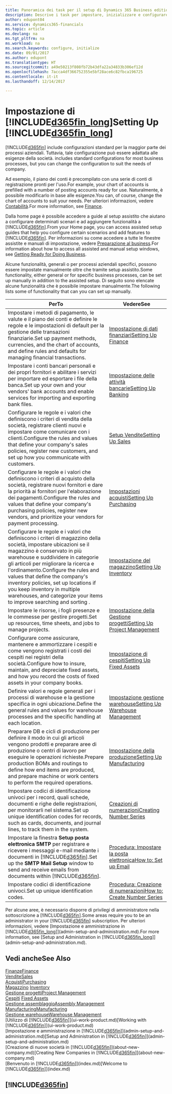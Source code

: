 ```yaml
---
title: Panoramica dei task per il setup di Dynamics 365 Business edition | Documenti Microsoft
description: Descrive i task per impostare, inizializzare e configurare Dynamics 365 Business edition in base alle esigenze.
author: edupont04
ms.service: dynamics365-financials
ms.topic: article
ms.devlang: na
ms.tgt_pltfrm: na
ms.workload: na
ms.search.keywords: configure, initialize
ms.date: 09/01/2017
ms.author: edupont
ms.translationtype: HT
ms.sourcegitcommit: a49e50213f808fb72b43dfa22a34833b306ef12d
ms.openlocfilehash: 7acca4df366752355e5bf28ace6c82fbca196725
ms.contentlocale: it-it
ms.lasthandoff: 12/14/2017

---
```

# <a name="setting-up-included365finlongincludesd365finlongmdmd"></a><span data-ttu-id="73e0b-103">Impostazione di [!INCLUDE[d365fin_long](includes/d365fin_long_md.md)]</span><span class="sxs-lookup"><span data-stu-id="73e0b-103">Setting Up [!INCLUDE[d365fin_long](includes/d365fin_long_md.md)]</span></span>
[!INCLUDE[d365fin](includes/d365fin_md.md)]<span data-ttu-id="73e0b-104"> include configurazioni standard per la maggior parte dei processi aziendali. Tuttavia, tale configurazione può essere adattata alle esigenze della società.</span><span class="sxs-lookup"><span data-stu-id="73e0b-104"> includes standard configurations for most business processes, but you can change the configuration to suit the needs of company.</span></span>

<span data-ttu-id="73e0b-105">Ad esempio, il piano dei conti è precompilato con una serie di conti di registrazione pronti per l'uso.</span><span class="sxs-lookup"><span data-stu-id="73e0b-105">For example, your chart of accounts is prefilled with a number of posting accounts ready for use.</span></span> <span data-ttu-id="73e0b-106">Naturalmente, è possibile modificarlo in base alle esigenze.</span><span class="sxs-lookup"><span data-stu-id="73e0b-106">You can, of course, change the chart of accounts to suit your needs.</span></span> <span data-ttu-id="73e0b-107">Per ulteriori informazioni, vedere [Contabilità](finance.md).</span><span class="sxs-lookup"><span data-stu-id="73e0b-107">For more information, see [Finance](finance.md).</span></span>

<span data-ttu-id="73e0b-108">Dalla home page è possibile accedere a guide al setup assistito che aiutano a configurare determinati scenari e ad aggiungere funzionalità a [!INCLUDE[d365fin](includes/d365fin_md.md)].</span><span class="sxs-lookup"><span data-stu-id="73e0b-108">From your Home page, you can access assisted setup guides that help you configure certain scenarios and add features to [!INCLUDE[d365fin](includes/d365fin_md.md)].</span></span> <span data-ttu-id="73e0b-109">Per informazioni su come accedere a tutte le finestre assistite e manuali di impostazione, vedere [Preparazione al business](ui-get-ready-business.md).</span><span class="sxs-lookup"><span data-stu-id="73e0b-109">For information about how to access all assisted and manual setup windows, see [Getting Ready for Doing Business](ui-get-ready-business.md).</span></span>

<span data-ttu-id="73e0b-110">Alcune funzionalità, generali o per processi aziendali specifici, possono essere impostate manualmente oltre che tramite setup assistito.</span><span class="sxs-lookup"><span data-stu-id="73e0b-110">Some functionality, either general or for specific business processes, can be set up manually in addition to the assisted setup.</span></span> <span data-ttu-id="73e0b-111">Di seguito sono elencate alcune funzionalità che è possibile impostare manualmente.</span><span class="sxs-lookup"><span data-stu-id="73e0b-111">The following lists some of functionality that can you can set up manually.</span></span>

| <span data-ttu-id="73e0b-112">Per</span><span class="sxs-lookup"><span data-stu-id="73e0b-112">To</span></span> | <span data-ttu-id="73e0b-113">Vedere</span><span class="sxs-lookup"><span data-stu-id="73e0b-113">See</span></span> |
| --- | --- |
| <span data-ttu-id="73e0b-114">Impostare i metodi di pagamento, le valute e il piano dei conti e definire le regole e le impostazioni di default per la gestione delle transazioni finanziarie.</span><span class="sxs-lookup"><span data-stu-id="73e0b-114">Set up payment methods, currencies, and the chart of accounts, and define rules and defaults for managing financial transactions.</span></span> |[<span data-ttu-id="73e0b-115">Impostazione di dati finanziari</span><span class="sxs-lookup"><span data-stu-id="73e0b-115">Setting Up Finance</span></span>](finance-setup-finance.md) |
| <span data-ttu-id="73e0b-116">Impostare i conti bancari personali e dei propri fornitori e abilitare i servizi per importare ed esportare i file della banca.</span><span class="sxs-lookup"><span data-stu-id="73e0b-116">Set up your own and your vendors' bank accounts and enable services for importing and exporting bank files.</span></span> |[<span data-ttu-id="73e0b-117">Impostazione delle attività bancarie</span><span class="sxs-lookup"><span data-stu-id="73e0b-117">Setting Up Banking</span></span>](bank-setup-banking.md) |
| <span data-ttu-id="73e0b-118">Configurare le regole e i valori che definiscono i criteri di vendita della società, registrare clienti nuovi e impostare come comunicare con i clienti.</span><span class="sxs-lookup"><span data-stu-id="73e0b-118">Configure the rules and values that define your company's sales policies, register new customers, and set up how you communicate with customers.</span></span> |[<span data-ttu-id="73e0b-119">Setup Vendite</span><span class="sxs-lookup"><span data-stu-id="73e0b-119">Setting Up Sales</span></span>](sales-setup-sales.md) |
| <span data-ttu-id="73e0b-120">Configurare le regole e i valori che definiscono i criteri di acquisto della società, registrare nuovi fornitori e dare la priorità ai fornitori per l'elaborazione dei pagamenti.</span><span class="sxs-lookup"><span data-stu-id="73e0b-120">Configure the rules and values that define your company's purchasing policies, register new vendors, and prioritize your vendors for payment processing.</span></span> |[<span data-ttu-id="73e0b-121">Impostazioni acquisti</span><span class="sxs-lookup"><span data-stu-id="73e0b-121">Setting Up Purchasing</span></span>](purchasing-setup-purchasing.md) |
| <span data-ttu-id="73e0b-122">Configurare le regole e i valori che definiscono i criteri di magazzino della società, impostare ubicazioni se il magazzino è conservato in più warehouse e suddividere in categorie gli articoli per migliorare la ricerca e l'ordinamento.</span><span class="sxs-lookup"><span data-stu-id="73e0b-122">Configure the rules and values that define the company's inventory policies, set up locations if you keep inventory in multiple warehouses, and categorize your items to improve searching and sorting .</span></span> |[<span data-ttu-id="73e0b-123">Impostazione del magazzino</span><span class="sxs-lookup"><span data-stu-id="73e0b-123">Setting Up Inventory</span></span>](inventory-setup-inventory.md) |
| <span data-ttu-id="73e0b-124">Impostare le risorse, i fogli presenze e le commesse per gestire progetti.</span><span class="sxs-lookup"><span data-stu-id="73e0b-124">Set up resources, time sheets, and jobs to manage projects.</span></span> |[<span data-ttu-id="73e0b-125">Impostazione della Gestione progetti</span><span class="sxs-lookup"><span data-stu-id="73e0b-125">Setting Up Project Management</span></span>](projects-setup-projects.md) |
| <span data-ttu-id="73e0b-126">Configurare come assicurare, mantenere e ammortizzare i cespiti e come vengono registrati i costi dei cespiti nei registri della società.</span><span class="sxs-lookup"><span data-stu-id="73e0b-126">Configure how to insure, maintain, and depreciate fixed assets, and how you record the costs of fixed assets in your company books.</span></span> |[<span data-ttu-id="73e0b-127">Impostazione di cespiti</span><span class="sxs-lookup"><span data-stu-id="73e0b-127">Setting Up Fixed Assets</span></span>](fa-setup.md) |
|<span data-ttu-id="73e0b-128">Definire valori e regole generali per i processi di warehouse e la gestione specifica in ogni ubicazione.</span><span class="sxs-lookup"><span data-stu-id="73e0b-128">Define the general rules and values for warehouse processes and the specific handling at each location.</span></span>|[<span data-ttu-id="73e0b-129">Impostazione gestione warehouse</span><span class="sxs-lookup"><span data-stu-id="73e0b-129">Setting Up Warehouse Management</span></span>](warehouse-setup-warehouse.md)|
|<span data-ttu-id="73e0b-130">Preparare DB e cicli di produzione per definire il modo in cui gli articoli vengono prodotti e preparare aree di produzione o centri di lavoro per eseguire le operazioni richieste.</span><span class="sxs-lookup"><span data-stu-id="73e0b-130">Prepare production BOMs and routings to define how end items are produced, and prepare machine or work centers to perform the required operations.</span></span>|[<span data-ttu-id="73e0b-131">Impostazione della produzione</span><span class="sxs-lookup"><span data-stu-id="73e0b-131">Setting Up Manufacturing</span></span>](production-configure-production-processes.md)|
| <span data-ttu-id="73e0b-132">Impostare codici di identificazione univoci per i record, quali schede, documenti e righe delle registrazioni, per monitorarli nel sistema.</span><span class="sxs-lookup"><span data-stu-id="73e0b-132">Set up unique identification codes for records, such as cards, documents, and journal lines, to track them in the system.</span></span> |[<span data-ttu-id="73e0b-133">Creazioni di numerazioni</span><span class="sxs-lookup"><span data-stu-id="73e0b-133">Creating Number Series</span></span>](ui-create-number-series.md) |
| <span data-ttu-id="73e0b-134">Impostare la finestra **Setup posta elettronica SMTP** per registrare e ricevere i messaggi e-mail mediante i documenti in [!INCLUDE[d365fin](includes/d365fin_md.md)].</span><span class="sxs-lookup"><span data-stu-id="73e0b-134">Set up the **SMTP Mail Setup** window to send and receive emails from documents within [!INCLUDE[d365fin](includes/d365fin_md.md)].</span></span> |[<span data-ttu-id="73e0b-135">Procedura: Impostare la posta elettronica</span><span class="sxs-lookup"><span data-stu-id="73e0b-135">How to: Set up Email</span></span>](madeira-how-setup-email.md) |
| <span data-ttu-id="73e0b-136">Impostare codici di identificazione univoci.</span><span class="sxs-lookup"><span data-stu-id="73e0b-136">Set up unique identification codes.</span></span> |[<span data-ttu-id="73e0b-137">Procedura: Creazione di numerazioni</span><span class="sxs-lookup"><span data-stu-id="73e0b-137">How to: Create Number Series</span></span>](ui-create-number-series.md) |

<span data-ttu-id="73e0b-138">Per alcune aree, è necessario disporre di privilegi di amministratore nella sottoscrizione a [!INCLUDE[d365fin](includes/d365fin_md.md)].</span><span class="sxs-lookup"><span data-stu-id="73e0b-138">Some areas require you to be an administrator in your [!INCLUDE[d365fin](includes/d365fin_md.md)] subscription.</span></span> <span data-ttu-id="73e0b-139">Per ulteriori informazioni, vedere [Impostazione e amministrazione in [!INCLUDE[d365fin_long](includes/d365fin_long_md.md)]](admin-setup-and-administration.md).</span><span class="sxs-lookup"><span data-stu-id="73e0b-139">For more information, see [Setup and Administration in [!INCLUDE[d365fin_long](includes/d365fin_long_md.md)]](admin-setup-and-administration.md).</span></span>  

## <a name="see-also"></a><span data-ttu-id="73e0b-140">Vedi anche</span><span class="sxs-lookup"><span data-stu-id="73e0b-140">See Also</span></span>
[<span data-ttu-id="73e0b-141">Finanze</span><span class="sxs-lookup"><span data-stu-id="73e0b-141">Finance</span></span>](finance.md)  
[<span data-ttu-id="73e0b-142">Vendite</span><span class="sxs-lookup"><span data-stu-id="73e0b-142">Sales</span></span>](sales-manage-sales.md)  
[<span data-ttu-id="73e0b-143">Acquisti</span><span class="sxs-lookup"><span data-stu-id="73e0b-143">Purchasing</span></span>](purchasing-manage-purchasing.md)  
<span data-ttu-id="73e0b-144">[Magazzino](inventory-manage-inventory.md)  </span><span class="sxs-lookup"><span data-stu-id="73e0b-144">[Inventory](inventory-manage-inventory.md)  </span></span>  
[<span data-ttu-id="73e0b-145">Gestione progetti</span><span class="sxs-lookup"><span data-stu-id="73e0b-145">Project Management</span></span>](projects-manage-projects.md)  
<span data-ttu-id="73e0b-146">[Cespiti](fa-manage.md)  </span><span class="sxs-lookup"><span data-stu-id="73e0b-146">[Fixed Assets](fa-manage.md)  </span></span>  
[<span data-ttu-id="73e0b-147">Gestione assemblaggio</span><span class="sxs-lookup"><span data-stu-id="73e0b-147">Assembly Management</span></span>](assembly-assemble-items.md)  
[<span data-ttu-id="73e0b-148">Manufacturing</span><span class="sxs-lookup"><span data-stu-id="73e0b-148">Manufacturing</span></span>](production-manage-manufacturing.md)  
[<span data-ttu-id="73e0b-149">Gestione warehouse</span><span class="sxs-lookup"><span data-stu-id="73e0b-149">Warehouse Management</span></span>](warehouse-manage-warehouse.md)  
<span data-ttu-id="73e0b-150">[Utilizzo di [!INCLUDE[d365fin](includes/d365fin_md.md)]](ui-work-product.md)</span><span class="sxs-lookup"><span data-stu-id="73e0b-150">[Working with [!INCLUDE[d365fin](includes/d365fin_md.md)]](ui-work-product.md)</span></span>  
<span data-ttu-id="73e0b-151">[Impostazione e amministrazione in [!INCLUDE[d365fin](includes/d365fin_md.md)]](admin-setup-and-administration.md)</span><span class="sxs-lookup"><span data-stu-id="73e0b-151">[Setup and Administration in [!INCLUDE[d365fin](includes/d365fin_md.md)]](admin-setup-and-administration.md)</span></span>  
<span data-ttu-id="73e0b-152">[Creazione di nuove società in [!INCLUDE[d365fin](includes/d365fin_md.md)]](about-new-company.md)</span><span class="sxs-lookup"><span data-stu-id="73e0b-152">[Creating New Companies in [!INCLUDE[d365fin](includes/d365fin_md.md)]](about-new-company.md)</span></span>  
<span data-ttu-id="73e0b-153">[Benvenuto in [!INCLUDE[d365fin](includes/d365fin_md.md)]](index.md)</span><span class="sxs-lookup"><span data-stu-id="73e0b-153">[Welcome to [!INCLUDE[d365fin](includes/d365fin_md.md)]](index.md)</span></span>  

## [!INCLUDE[d365fin](includes/free_trial_md.md)]

